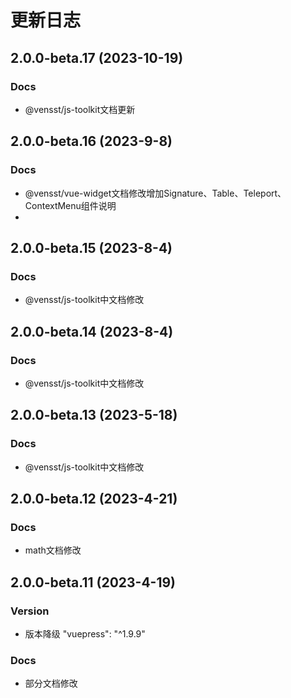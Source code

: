 # 更新日志

## 2.0.0-beta.17 (2023-10-19)

### Docs

* @vensst/js-toolkit文档更新

## 2.0.0-beta.16 (2023-9-8)

### Docs

* @vensst/vue-widget文档修改增加Signature、Table、Teleport、ContextMenu组件说明
*

## 2.0.0-beta.15 (2023-8-4)

### Docs

* @vensst/js-toolkit中文档修改

## 2.0.0-beta.14 (2023-8-4)

### Docs

* @vensst/js-toolkit中文档修改

## 2.0.0-beta.13 (2023-5-18)

### Docs

* @vensst/js-toolkit中文档修改

## 2.0.0-beta.12 (2023-4-21)

### Docs

* math文档修改

## 2.0.0-beta.11 (2023-4-19)

### Version

* 版本降级 "vuepress": "^1.9.9"

### Docs

* 部分文档修改


